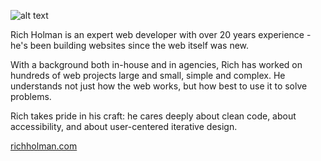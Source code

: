 
![alt text](https://github.com/dogwonder/dogwonder/raw/master/src/common/images/icon48.png "Rich Holman - web developer")


Rich Holman is an expert web developer with over 20 years experience - he's been building websites since the web itself was new.

With a background both in-house and in agencies, Rich has worked on hundreds of web projects large and small, simple and complex. He understands not just how the web works, but how best to use it to solve problems.

Rich takes pride in his craft: he cares deeply about clean code, about accessibility, and about user-centered iterative design.

[richholman.com](https://www.richholman.com)